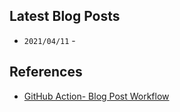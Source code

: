 ## Latest Blog Posts

<!-- BLOG-POST-LIST:START -->
* `2021/04/11` - 
<!-- BLOG-POST-LIST:END -->

## References
* [GitHub Action- Blog Post Workflow](https://github.com/marketplace/actions/blog-post-workflow)
